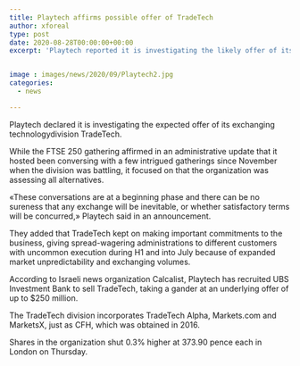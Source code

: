 ```yaml
---
title: Playtech affirms possible offer of TradeTech
author: xforeal 
type: post
date: 2020-08-28T00:00:00+00:00
excerpt: 'Playtech reported it is investigating the likely offer of its exchanging technologydivision TradeTech '


image : images/news/2020/09/Playtech2.jpg
categories:
  - news

---
```

Playtech declared it is investigating the expected offer of its exchanging technologydivision TradeTech. 

While the FTSE 250 gathering affirmed in an administrative update that it hosted been conversing with a few intrigued gatherings since November when the division was battling, it focused on that the organization was assessing all alternatives. 

&#171;These conversations are at a beginning phase and there can be no sureness that any exchange will be inevitable, or whether satisfactory terms will be concurred,&#187; Playtech said in an announcement. 

They added that TradeTech kept on making important commitments to the business, giving spread-wagering administrations to different customers with uncommon execution during H1 and into July because of expanded market unpredictability and exchanging volumes. 

According to Israeli news organization Calcalist, Playtech has recruited UBS Investment Bank to sell TradeTech, taking a gander at an underlying offer of up to $250 million. 

The TradeTech division incorporates TradeTech Alpha, Markets.com and MarketsX, just as CFH, which was obtained in 2016. 

Shares in the organization shut 0.3&percnt; higher at 373.90 pence each in London on Thursday.